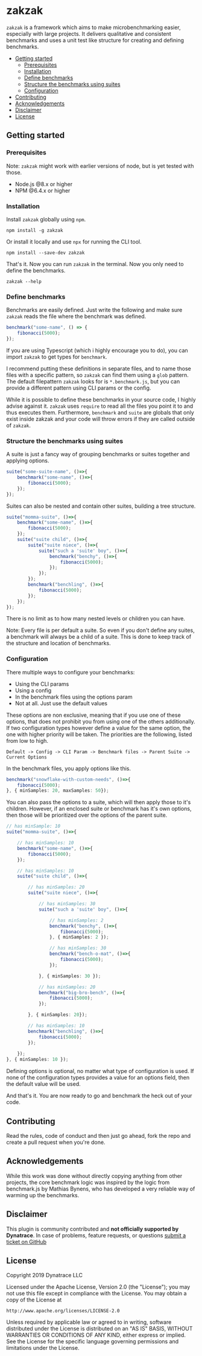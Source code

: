 # zakzak

`zakzak` is a framework which aims to make microbenchmarking easier, especially with large projects.
It delivers qualitative and consistent benchmarks and uses a unit test like structure for creating and defining benchmarks.

<!-- toc -->

- [Getting started](#getting-started)
  * [Prerequisites](#prerequisites)
  * [Installation](#installation)
  * [Define benchmarks](#define-benchmarks)
  * [Structure the benchmarks using suites](#structure-the-benchmarks-using-suites)
  * [Configuration](#configuration)
- [Contributing](#contributing)
- [Acknowledgements](#acknowledgements)
- [Disclaimer](#disclaimer)
- [License](#license)

<!-- tocstop -->

## Getting started

### Prerequisites

Note: `zakzak` might work with earlier versions of node, but is yet tested with those.

- Node.js @8.x or higher
- NPM @6.4.x or higher

### Installation

Install `zakzak` globally using `npm`.

```
npm install -g zakzak
```

Or install it locally and use `npx` for running the CLI tool.

```
npm install --save-dev zakzak
```

That's it. Now you can run `zakzak` in the terminal.
Now you only need to define the benchmarks.

```
zakzak --help
```

### Define benchmarks

Benchmarks are easily defined. Just write the following and make sure `zakzak` reads the file where the benchmark was defined.

```ts
benchmark("some-name", () => {
	fibonacci(5000);
});
```

If you are using Typescript (which i highly encourage you to do), you can import `zakzak` to get types for `benchmark`.

I recommend putting these definitions in separate files, and to name those files with a specific pattern, so `zakzak` can find them using a `glob` pattern. The default filepattern `zakzak` looks for is `*.benchmark.js`, but you can provide a different pattern using CLI params or the config.

While it is possible to define these benchmarks in your source code, I highly advise against it. `zakzak` uses `require` to read all the files you point it to and thus executes them. Furthermore, `benchmark` and `suite` are globals that only exist inside zakzak and your code will throw errors if they are called outside of `zakzak`.

### Structure the benchmarks using suites

A suite is just a fancy way of grouping benchmarks or suites together and applying options.

```ts
suite("some-suite-name", ()=>{
	benchmark("some-name", ()=>{
		fibonacci(5000);
	});
});
```

Suites can also be nested and contain other suites, building a tree structure.

```ts
suite("momma-suite", ()=>{
	benchmark("some-name", ()=>{
		fibonacci(5000);
	});
	suite("suite child", ()=>{
		suite("suite niece", ()=>{
			suite("such a 'suite' boy", ()=>{
				benchmark("benchy", ()=>{
					fibonacci(5000);
				});
			});
		});
		benchmark("benchling", ()=>{
			fibonacci(5000);
		});
	});
});
```

There is no limit as to how many nested levels or children you can have.

Note: Every file is per default a suite. So even if you don't define any suites, a benchmark will always be a child of a suite. This is done to keep track of the structure and location of benchmarks.

### Configuration

There multiple ways to configure your benchmarks:

- Using the CLI params
- Using a config
- In the benchmark files using the options param
- Not at all. Just use the default values

These options are non exclusive, meaning that if you use one of these options, that does not prohibit you from using one of the others additionally. If two configuration types however define a value for the same option, the one with higher priority will be taken.
The priorities are the following, listed from low to high.

```
Default -> Config -> CLI Param -> Benchmark files -> Parent Suite -> Current Options
```

In the benchmark files, you apply options like this.

```ts
benchmark("snowflake-with-custom-needs", ()=>{
	fibonacci(5000);
}, { minSamples: 20, maxSamples: 50});
```

You can also pass the options to a suite, which will then apply those to it's children. However, if an enclosed suite or benchmark has it's own options, then those will be prioritized over the options of the parent suite.

```ts
// has minSample: 10
suite("momma-suite", ()=>{

	// has minSamples: 10
	benchmark("some-name", ()=>{
		fibonacci(5000);
	});

	// has minSamples: 10
	suite("suite child", ()=>{

		// has minSamples: 20
		suite("suite niece", ()=>{

			// has minSamples: 30
			suite("such a 'suite' boy", ()=>{

				// has minSamples: 2
				benchmark("benchy", ()=>{
					fibonacci(5000);
				}, { minSamples: 2 });

				// has minSamples: 30
				benchmark("bench-o-mat", ()=>{
					fibonacci(5000);
				});

			}, { minSamples: 30 });

			// has minSamples: 20
			benchmark("big-bro-bench", ()=>{
				fibonacci(5000);
			});

		}, { minSamples: 20});

		// has minSamples: 10
		benchmark("benchling", ()=>{
			fibonacci(5000);
		});
		
	});
}, { minSamples: 10 });
```

Defining options is optional, no matter what type of configuration is used.
If none of the configuration types provides a value for an options field, then the default value will be used.

And that's it. You are now ready to go and benchmark the heck out of your code.

## Contributing

Read the rules, code of conduct and then just go ahead, fork the repo and create a pull request when you're done.

## Acknowledgements

While this work was done without directly copying anything from other projects, the core benchmark logic was inspired by the logic from benchmark.js by Mathias Bynens, who has developed a very reliable way of warming up the benchmarks.

## Disclaimer

This plugin is community contributed and **not officially supported by Dynatrace**.
In case of problems, feature requests, or questions [submit a ticket on GitHub](https://github.com/Dynatrace/zakzak/issues)


## License

Copyright 2019 Dynatrace LLC

Licensed under the Apache License, Version 2.0 (the "License");
you may not use this file except in compliance with the License.
You may obtain a copy of the License at

	http://www.apache.org/licenses/LICENSE-2.0

Unless required by applicable law or agreed to in writing, software
distributed under the License is distributed on an "AS IS" BASIS,
WITHOUT WARRANTIES OR CONDITIONS OF ANY KIND, either express or implied.
See the License for the specific language governing permissions and
limitations under the License.